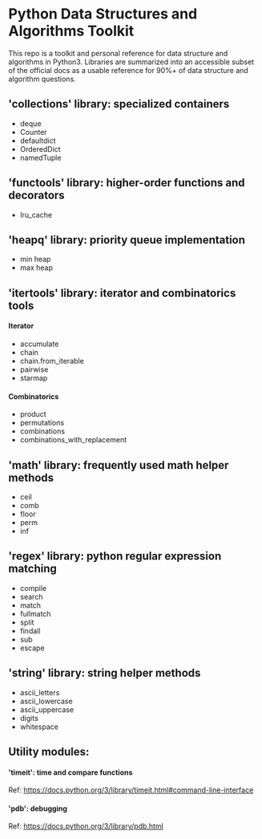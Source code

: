 # Python Data Structures and Algorithms Toolkit

This repo is a toolkit and personal reference for data structure and algorithms in Python3. Libraries are summarized into an accessible subset of the official docs as a usable reference for 90%+ of data structure and algorithm questions.

## **'collections'** library: specialized containers

- deque
- Counter
- defaultdict
- OrderedDict
- namedTuple

## **'functools'** library: higher-order functions and decorators

- lru_cache

## **'heapq'** library: priority queue implementation

- min heap
- max heap

## **'itertools'** library: iterator and combinatorics tools

#### Iterator

- accumulate
- chain
- chain.from_iterable
- pairwise
- starmap

#### Combinatorics

- product
- permutations
- combinations
- combinations_with_replacement

## **'math'** library: frequently used math helper methods

- ceil
- comb
- floor
- perm
- inf

## **'regex'** library: python regular expression matching

- compile
- search
- match
- fullmatch
- split
- findall
- sub
- escape

## **'string'** library: string helper methods

- ascii_letters
- ascii_lowercase
- ascii_uppercase
- digits
- whitespace

## Utility modules:

#### **'timeit'**: time and compare functions

Ref:
https://docs.python.org/3/library/timeit.html#command-line-interface
#### **'pdb'**: debugging

Ref:
https://docs.python.org/3/library/pdb.html